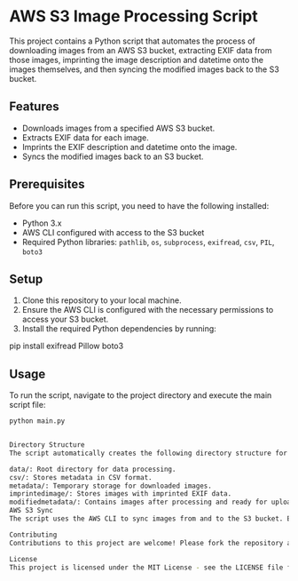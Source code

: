# AWS S3 Image Processing Script

This project contains a Python script that automates the process of downloading images from an AWS S3 bucket, extracting EXIF data from those images, imprinting the image description and datetime onto the images themselves, and then syncing the modified images back to the S3 bucket.

## Features

- Downloads images from a specified AWS S3 bucket.
- Extracts EXIF data for each image.
- Imprints the EXIF description and datetime onto the image.
- Syncs the modified images back to an S3 bucket.

## Prerequisites

Before you can run this script, you need to have the following installed:

- Python 3.x
- AWS CLI configured with access to the S3 bucket
- Required Python libraries: `pathlib`, `os`, `subprocess`, `exifread`, `csv`, `PIL`, `boto3`

## Setup

1. Clone this repository to your local machine.
2. Ensure the AWS CLI is configured with the necessary permissions to access your S3 bucket.
3. Install the required Python dependencies by running:

pip install exifread Pillow boto3


## Usage

To run the script, navigate to the project directory and execute the main script file:

```bash
python main.py


Directory Structure
The script automatically creates the following directory structure for processing and storing images and metadata:

data/: Root directory for data processing.
csv/: Stores metadata in CSV format.
metadata/: Temporary storage for downloaded images.
imprintedimage/: Stores images with imprinted EXIF data.
modifiedmetadata/: Contains images after processing and ready for upload.
AWS S3 Sync
The script uses the AWS CLI to sync images from and to the S3 bucket. Ensure your AWS credentials have the necessary permissions for s3:ListBucket and s3:PutObject.

Contributing
Contributions to this project are welcome! Please fork the repository and submit a pull request with your improvements.

License
This project is licensed under the MIT License - see the LICENSE file for details.